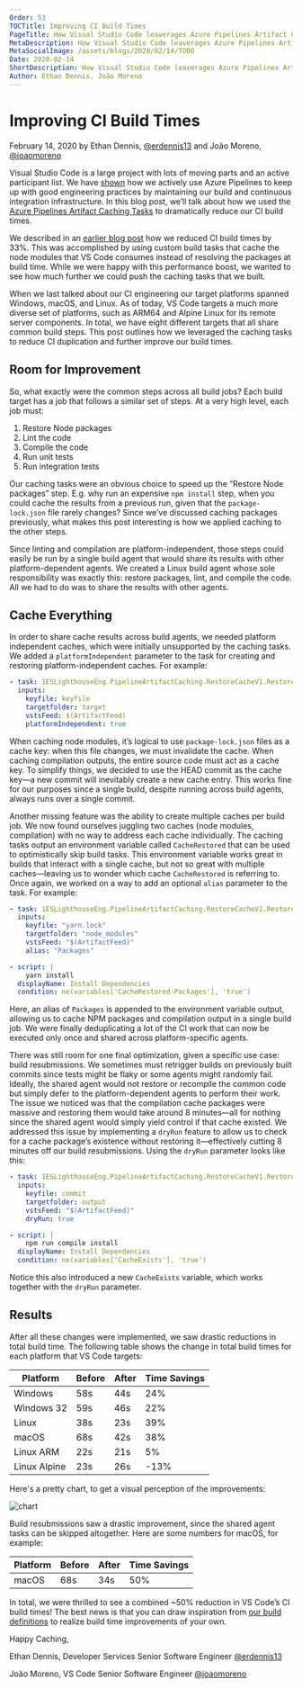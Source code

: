 ```yaml
---
Order: 53
TOCTitle: Improving CI Build Times
PageTitle: How Visual Studio Code leaverages Azure Pipelines Artifact Caching Tasks to improve CI
MetaDescription: How Visual Studio Code leaverages Azure Pipelines Artifact Caching Tasks to improve CI
MetaSocialImage: /assets/blogs/2020/02/14/TODO
Date: 2020-02-14
ShortDescription: How Visual Studio Code leaverages Azure Pipelines Artifact Caching Tasks to improve CI
Author: Ethan Dennis, João Moreno
---
```

# Improving CI Build Times

February 14, 2020 by Ethan Dennis, [@erdennis13](https://twitter.com/erdennis13) and João Moreno, [@joaomoreno](https://twitter.com/joaomoreno)

Visual Studio Code is a large project with lots of moving parts and an active participant list. We have [shown](https://code.visualstudio.com/blogs/2018/09/12/engineering-with-azure-pipelines) how we actively use Azure Pipelines to keep up with good engineering practices by maintaining our build and continuous integration infrastructure. In this blog post, we’ll talk about how we used the [Azure Pipelines Artifact Caching Tasks](https://github.com/Microsoft/azure-pipelines-artifact-caching-tasks) to dramatically reduce our CI build times.

We described in an [earlier blog post](https://medium.com/crawl-walk-sprint/reducing-vs-code-ci-build-times-by-33-dbb1715b5028) how we reduced CI build times by 33%. This was accomplished by using custom build tasks that cache the node modules that VS Code consumes instead of resolving the packages at build time. While we were happy with this performance boost, we wanted to see how much further we could push the caching tasks that we built.

When we last talked about our CI engineering our target platforms spanned Windows, macOS, and Linux. As of today, VS Code targets a much more diverse set of platforms, such as ARM64 and Alpine Linux for its remote server components. In total, we have eight different targets that all share common build steps. This post outlines how we leveraged the caching tasks to reduce CI duplication and further improve our build times.

## Room for Improvement

So, what exactly were the common steps across all build jobs? Each build target has a job that follows a similar set of steps. At a very high level, each job must:

1. Restore Node packages
2. Lint the code
3. Compile the code
4. Run unit tests
5. Run integration tests

Our caching tasks were an obvious choice to speed up the “Restore Node packages” step. E.g. why run an expensive `npm install` step, when you could cache the results from a previous run, given that the `package-lock.json` file rarely changes? Since we’ve discussed caching packages previously, what makes this post interesting is how we applied caching to the other steps.

Since linting and compilation are platform-independent, those steps could easily be run by a single build agent that would share its results with other platform-dependent agents. We created a Linux build agent whose sole responsibility was exactly this: restore packages, lint, and compile the code. All we had to do was to share the results with other agents.

## Cache Everything

In order to share cache results across build agents, we needed platform independent caches, which were initially unsupported by the caching tasks. We added a `platformIndependent` parameter to the task for creating and restoring platform-independent caches. For example:

```yml
- task: 1ESLighthouseEng.PipelineArtifactCaching.RestoreCacheV1.RestoreCache@1
  inputs:
    keyfile: keyfile
    targetfolder: target
    vstsFeed: $(ArtifactFeed)
    platformIndependent: true
```

When caching node modules, it’s logical to use `package-lock.json` files as a cache key: when this file changes, we must invalidate the cache. When caching compilation outputs, the entire source code must act as a cache key. To simplify things, we decided to use the HEAD commit as the cache key—a new commit will inevitably create a new cache entry. This works fine for our purposes since a single build, despite running across build agents, always runs over a single commit.

Another missing feature was the ability to create multiple caches per build job. We now found ourselves juggling two caches (node modules, compilation) with no way to address each cache individually. The caching tasks output an environment variable called `CacheRestored` that can be used to optimistically skip build tasks. This environment variable works great in builds that interact with a single cache, but not so great with multiple caches—leaving us to wonder which cache `CacheRestored` is referring to. Once again, we worked on a way to add an optional `alias` parameter to the task. For example:

```yml
- task: 1ESLighthouseEng.PipelineArtifactCaching.RestoreCacheV1.RestoreCache@1
  inputs:
    keyfile: "yarn.lock"
    targetfolder: "node_modules"
    vstsFeed: "$(ArtifactFeed)"
    alias: "Packages"

- script: |
    yarn install
  displayName: Install Dependencies
  condition: ne(variables['CacheRestored-Packages'], 'true')
```

Here, an alias of `Packages` is appended to the environment variable output, allowing us to cache NPM packages and compilation output in a single build job. We were finally deduplicating a lot of the CI work that can now be executed only once and shared across platform-specific agents.

There was still room for one final optimization, given a specific use case: build resubmissions. We sometimes must retrigger builds on previously built commits since tests might be flaky or some agents might randomly fail. Ideally, the shared agent would not restore or recompile the common code but simply defer to the platform-dependent agents to perform their work. The issue we noticed was that the compilation cache packages were massive and restoring them would take around 8 minutes—all for nothing since the shared agent would simply yield control if that cache existed. We addressed this issue by implementing a `dryRun` feature to allow us to check for a cache package’s existence without restoring it—effectively cutting 8 minutes off our build resubmissions. Using the `dryRun` parameter looks like this:

```yml
- task: 1ESLighthouseEng.PipelineArtifactCaching.RestoreCacheV1.RestoreCache@1
  inputs:
    keyfile: commit
    targetfolder: output
    vstsFeed: "$(ArtifactFeed)"
    dryRun: true

- script: |
    npm run compile install
  displayName: Install Dependencies
  condition: ne(variables['CacheExists'], 'true')
```

Notice this also introduced a new `CacheExists` variable, which works together with the `dryRun` parameter.

## Results

After all these changes were implemented, we saw drastic reductions in total build time. The following table shows the change in total build times for each platform that VS Code targets:

| Platform     | Before | After | Time Savings |
|--------------|--------|-------|--------------|
| Windows      | 58s     | 44s    |  24%         |
| Windows 32   | 59s     | 46s    | 22%          |
| Linux        | 38s     | 23s    | 39%          |
| macOS        | 68s     | 42s    | 38%          |
| Linux ARM    | 22s     | 21s    | 5%           |
| Linux Alpine | 23s     | 26s    | -13%         |

Here's a pretty chart, to get a visual perception of the improvements:

![chart](chart.png)

Build resubmissions saw a drastic improvement, since the shared agent tasks can be skipped altogether. Here are some numbers for macOS, for example:

| Platform     | Before | After | Time Savings |
|--------------|--------|-------|--------------|
| macOS        | 68s     | 34s    | 50%          |

In total, we were thrilled to see a combined ~50% reduction in VS Code’s CI build times! The best news is that you can draw inspiration from [our build definitions](https://github.com/microsoft/vscode/tree/master/build/azure-pipelines) to realize build time improvements of your own.

Happy Caching,

Ethan Dennis, Developer Services Senior Software Engineer
[@erdennis13](https://twitter.com/erdennis13)

João Moreno, VS Code Senior Software Engineer
[@joaomoreno](https://twitter.com/joaomoreno)
